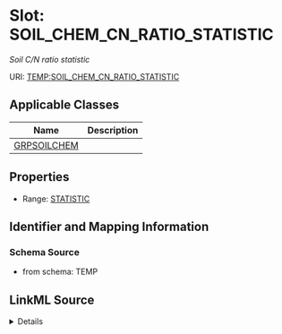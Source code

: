 # Slot: SOIL_CHEM_CN_RATIO_STATISTIC
_Soil C/N ratio statistic_


URI: [TEMP:SOIL_CHEM_CN_RATIO_STATISTIC](https://example.org/TEMP/SOIL_CHEM_CN_RATIO_STATISTIC)



<!-- no inheritance hierarchy -->




## Applicable Classes

| Name | Description |
| --- | --- |
[GRPSOILCHEM](GRPSOILCHEM.md) | 






## Properties

* Range: [STATISTIC](STATISTIC.md)







## Identifier and Mapping Information







### Schema Source


* from schema: TEMP




## LinkML Source

<details>
```yaml
name: SOIL_CHEM_CN_RATIO_STATISTIC
description: Soil C/N ratio statistic
from_schema: TEMP
rank: 1000
alias: SOIL_CHEM_CN_RATIO_STATISTIC
domain_of:
- GRP_SOIL_CHEM
range: STATISTIC

```
</details>